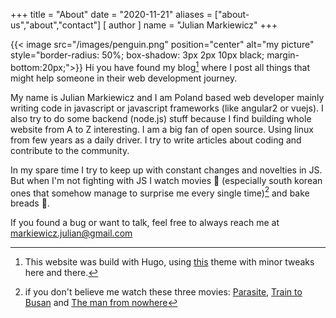 +++
title = "About"
date = "2020-11-21"
aliases = ["about-us","about","contact"]
[ author ]
  name = "Julian Markiewicz"
+++

{{< image src="/images/penguin.png" position="center" alt="my picture" style="border-radius: 50%; box-shadow: 3px 2px 10px black; margin-bottom:20px;">}}
Hi you have found my blog[^1] where I post all things that might help someone in their web development journey.

My name is Julian Markiewicz and I am Poland based web developer mainly writing code in javascript or javascript frameworks (like angular2 or vuejs). I also try to do some backend (node.js) stuff because I find building whole website from A to Z interesting. I am a big fan of open source. Using linux from few years as a daily driver. I try to write articles about coding and contribute to the community.

In my spare time I try to keep up with constant changes and novelties in JS. But when I'm not fighting with JS I watch movies 🍿 (especially south korean ones that somehow manage to surprise me every single time)[^2] and bake breads 🍞.

If you found a bug or want to talk, feel free to always reach me at markiewicz.julian@gmail.com

[^1]: This website was build with Hugo, using [this](https://github.com/rhazdon/hugo-theme-hello-friend-ng) theme with minor tweaks here and there.
[^2]: if you don't believe me watch these three movies: [Parasite](https://www.imdb.com/title/tt6751668/), [Train to Busan](https://www.imdb.com/title/tt5700672/) and [The man from nowhere](https://www.imdb.com/title/tt1527788/)
